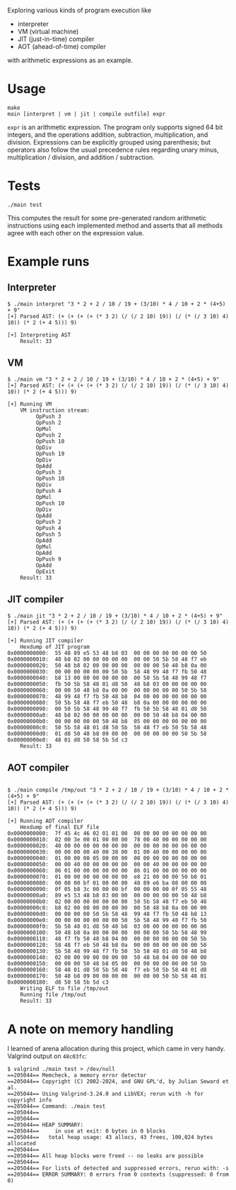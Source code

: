 Exploring various kinds of program execution like

  - interpreter
  - VM (virtual machine)
  - JIT (just-in-time) compiler
  - AOT (ahead-of-time) compiler

with arithmetic expressions as an example.

# Usage

```
make
main [interpret | vm | jit | compile outfile] expr
```

`expr` is an arithmetic expression.
The program only supports signed 64 bit integers, and the operations addition, subtraction, multiplication, and division.
Expressions can be explicitly grouped using parenthesis;
but operators also follow the usual precedence rules regarding unary minus, multiplication / division, and addition / subtraction.

# Tests

```
./main test
```

This computes the result for some pre-generated random arithmetic instructions using each implemented method and asserts that all methods agree with each other on the expression value.

# Example runs

## Interpreter

```
$ ./main interpret "3 * 2 + 2 / 10 / 19 + (3/10) * 4 / 10 + 2 * (4+5) + 9"
[+] Parsed AST: (+ (+ (+ (+ (* 3 2) (/ (/ 2 10) 19)) (/ (* (/ 3 10) 4) 10)) (* 2 (+ 4 5))) 9)

[+] Interpreting AST
    Result: 33
```

## VM

```
$ ./main vm "3 * 2 + 2 / 10 / 19 + (3/10) * 4 / 10 + 2 * (4+5) + 9"
[+] Parsed AST: (+ (+ (+ (+ (* 3 2) (/ (/ 2 10) 19)) (/ (* (/ 3 10) 4) 10)) (* 2 (+ 4 5))) 9)

[+] Running VM
    VM instruction stream:
         OpPush 3
         OpPush 2
         OpMul
         OpPush 2
         OpPush 10
         OpDiv
         OpPush 19
         OpDiv
         OpAdd
         OpPush 3
         OpPush 10
         OpDiv
         OpPush 4
         OpMul
         OpPush 10
         OpDiv
         OpAdd
         OpPush 2
         OpPush 4
         OpPush 5
         OpAdd
         OpMul
         OpAdd
         OpPush 9
         OpAdd
         OpExit
    Result: 33
```

## JIT compiler

```
$ ./main jit "3 * 2 + 2 / 10 / 19 + (3/10) * 4 / 10 + 2 * (4+5) + 9"
[+] Parsed AST: (+ (+ (+ (+ (* 3 2) (/ (/ 2 10) 19)) (/ (* (/ 3 10) 4) 10)) (* 2 (+ 4 5))) 9)

[+] Running JIT compiler
    Hexdump of JIT program
0x0000000000:  55 48 89 e5 53 48 b8 03  00 00 00 00 00 00 00 50
0x0000000010:  48 b8 02 00 00 00 00 00  00 00 50 5b 58 48 f7 eb
0x0000000020:  50 48 b8 02 00 00 00 00  00 00 00 50 48 b8 0a 00
0x0000000030:  00 00 00 00 00 00 50 5b  58 48 99 48 f7 fb 50 48
0x0000000040:  b8 13 00 00 00 00 00 00  00 50 5b 58 48 99 48 f7
0x0000000050:  fb 50 5b 58 48 01 d8 50  48 b8 03 00 00 00 00 00
0x0000000060:  00 00 50 48 b8 0a 00 00  00 00 00 00 00 50 5b 58
0x0000000070:  48 99 48 f7 fb 50 48 b8  04 00 00 00 00 00 00 00
0x0000000080:  50 5b 58 48 f7 eb 50 48  b8 0a 00 00 00 00 00 00
0x0000000090:  00 50 5b 58 48 99 48 f7  fb 50 5b 58 48 01 d8 50
0x00000000a0:  48 b8 02 00 00 00 00 00  00 00 50 48 b8 04 00 00
0x00000000b0:  00 00 00 00 00 50 48 b8  05 00 00 00 00 00 00 00
0x00000000c0:  50 5b 58 48 01 d8 50 5b  58 48 f7 eb 50 5b 58 48
0x00000000d0:  01 d8 50 48 b8 09 00 00  00 00 00 00 00 50 5b 58
0x00000000e0:  48 01 d8 50 58 5b 5d c3
    Result: 33
```

## AOT compiler

```

$ ./main compile /tmp/out "3 * 2 + 2 / 10 / 19 + (3/10) * 4 / 10 + 2 * (4+5) + 9"
[+] Parsed AST: (+ (+ (+ (+ (* 3 2) (/ (/ 2 10) 19)) (/ (* (/ 3 10) 4) 10)) (* 2 (+ 4 5))) 9)

[+] Running AOT compiler
    Hexdump of final ELF file
0x0000000000:  7f 45 4c 46 02 01 01 00  00 00 00 00 00 00 00 00
0x0000000010:  02 00 3e 00 01 00 00 00  78 00 40 00 00 00 00 00
0x0000000020:  40 00 00 00 00 00 00 00  00 00 00 00 00 00 00 00
0x0000000030:  00 00 00 00 40 00 38 00  01 00 40 00 00 00 00 00
0x0000000040:  01 00 00 00 05 00 00 00  00 00 00 00 00 00 00 00
0x0000000050:  00 00 40 00 00 00 00 00  00 00 40 00 00 00 00 00
0x0000000060:  86 01 00 00 00 00 00 00  86 01 00 00 00 00 00 00
0x0000000070:  01 00 00 00 00 00 00 00  e8 21 00 00 00 50 b8 01
0x0000000080:  00 00 00 bf 01 00 00 00  48 89 e6 ba 08 00 00 00
0x0000000090:  0f 05 b8 3c 00 00 00 bf  00 00 00 00 0f 05 55 48
0x00000000a0:  89 e5 53 48 b8 03 00 00  00 00 00 00 00 50 48 b8
0x00000000b0:  02 00 00 00 00 00 00 00  50 5b 58 48 f7 eb 50 48
0x00000000c0:  b8 02 00 00 00 00 00 00  00 50 48 b8 0a 00 00 00
0x00000000d0:  00 00 00 00 50 5b 58 48  99 48 f7 fb 50 48 b8 13
0x00000000e0:  00 00 00 00 00 00 00 50  5b 58 48 99 48 f7 fb 50
0x00000000f0:  5b 58 48 01 d8 50 48 b8  03 00 00 00 00 00 00 00
0x0000000100:  50 48 b8 0a 00 00 00 00  00 00 00 50 5b 58 48 99
0x0000000110:  48 f7 fb 50 48 b8 04 00  00 00 00 00 00 00 50 5b
0x0000000120:  58 48 f7 eb 50 48 b8 0a  00 00 00 00 00 00 00 50
0x0000000130:  5b 58 48 99 48 f7 fb 50  5b 58 48 01 d8 50 48 b8
0x0000000140:  02 00 00 00 00 00 00 00  50 48 b8 04 00 00 00 00
0x0000000150:  00 00 00 50 48 b8 05 00  00 00 00 00 00 00 50 5b
0x0000000160:  58 48 01 d8 50 5b 58 48  f7 eb 50 5b 58 48 01 d8
0x0000000170:  50 48 b8 09 00 00 00 00  00 00 00 50 5b 58 48 01
0x0000000180:  d8 50 58 5b 5d c3
    Writing ELF to file /tmp/out
    Running file /tmp/out
    Result: 33
```

# A note on memory handling

I learned of arena allocation during this project, which came in very handy.
Valgrind output on `48c03fc`:


```
$ valgrind ./main test > /dev/null
==205044== Memcheck, a memory error detector
==205044== Copyright (C) 2002-2024, and GNU GPL'd, by Julian Seward et al.
==205044== Using Valgrind-3.24.0 and LibVEX; rerun with -h for copyright info
==205044== Command: ./main test
==205044==
==205044==
==205044== HEAP SUMMARY:
==205044==     in use at exit: 0 bytes in 0 blocks
==205044==   total heap usage: 43 allocs, 43 frees, 100,024 bytes allocated
==205044==
==205044== All heap blocks were freed -- no leaks are possible
==205044==
==205044== For lists of detected and suppressed errors, rerun with: -s
==205044== ERROR SUMMARY: 0 errors from 0 contexts (suppressed: 0 from 0)
```
